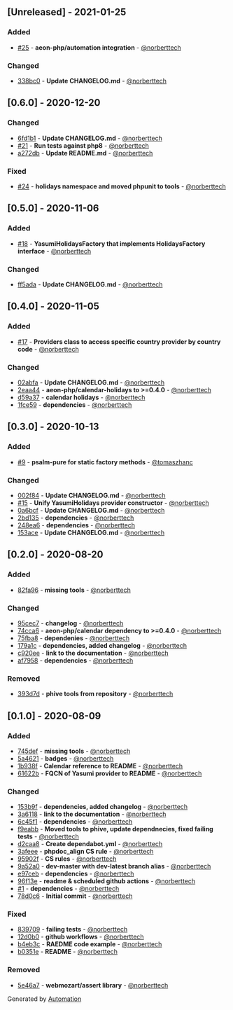## [Unreleased] - 2021-01-25

### Added
- [#25](https://github.com/aeon-php/calendar-holidays-yasumi/pull/25) - **aeon-php/automation integration** - [@norberttech](https://github.com/norberttech)

### Changed
- [338bc0](https://github.com/aeon-php/calendar-holidays-yasumi/commit/338bc09e899cdbf387916f7f6392cffc752b7f64) - **Update CHANGELOG.md** - [@norberttech](https://github.com/norberttech)

## [0.6.0] - 2020-12-20

### Changed
- [6fd1b1](https://github.com/aeon-php/calendar-holidays-yasumi/commit/6fd1b18afe16d3e1466575227c0072465f957afc) - **Update CHANGELOG.md** - [@norberttech](https://github.com/norberttech)
- [#21](https://github.com/aeon-php/calendar-holidays-yasumi/pull/21) - **Run tests against php8** - [@norberttech](https://github.com/norberttech)
- [a272db](https://github.com/aeon-php/calendar-holidays-yasumi/commit/a272db3a1a0dce209ea5188b3e34abbb6d40b087) - **Update README.md** - [@norberttech](https://github.com/norberttech)

### Fixed
- [#24](https://github.com/aeon-php/calendar-holidays-yasumi/pull/24) - **holidays namespace and moved phpunit to tools** - [@norberttech](https://github.com/norberttech)

## [0.5.0] - 2020-11-06

### Added
- [#18](https://github.com/aeon-php/calendar-holidays-yasumi/pull/18) - **YasumiHolidaysFactory that implements HolidaysFactory interface** - [@norberttech](https://github.com/norberttech)

### Changed
- [ff5ada](https://github.com/aeon-php/calendar-holidays-yasumi/commit/ff5ada9b198bad49d1ba792a9ae68b04a4a9fe30) - **Update CHANGELOG.md** - [@norberttech](https://github.com/norberttech)

## [0.4.0] - 2020-11-05

### Added
- [#17](https://github.com/aeon-php/calendar-holidays-yasumi/pull/17) - **Providers class to access specific country provider by country code** - [@norberttech](https://github.com/norberttech)

### Changed
- [02abfa](https://github.com/aeon-php/calendar-holidays-yasumi/commit/02abfacc5b5ba1091e1621bca0deb784d043de19) - **Update CHANGELOG.md** - [@norberttech](https://github.com/norberttech)
- [2eaa44](https://github.com/aeon-php/calendar-holidays-yasumi/commit/2eaa44595f3e80a0db02cd2eb9790e96f2ad1e3c) - **aeon-php/calendar-holidays to >=0.4.0** - [@norberttech](https://github.com/norberttech)
- [d59a37](https://github.com/aeon-php/calendar-holidays-yasumi/commit/d59a37ede0e2c40d977d7f33e490d5548cbada3b) - **calendar holidays** - [@norberttech](https://github.com/norberttech)
- [1fce59](https://github.com/aeon-php/calendar-holidays-yasumi/commit/1fce59d212cb03ecca3faa4905c9f89a6db6b5aa) - **dependencies** - [@norberttech](https://github.com/norberttech)

## [0.3.0] - 2020-10-13

### Added
- [#9](https://github.com/aeon-php/calendar-holidays-yasumi/pull/9) - **psalm-pure for static factory methods** - [@tomaszhanc](https://github.com/tomaszhanc)

### Changed
- [002f84](https://github.com/aeon-php/calendar-holidays-yasumi/commit/002f842187168b023f95b5e5ca94a94041c0b883) - **Update CHANGELOG.md** - [@norberttech](https://github.com/norberttech)
- [#15](https://github.com/aeon-php/calendar-holidays-yasumi/pull/15) - **Unify YasumiHolidays provider constructor** - [@norberttech](https://github.com/norberttech)
- [0a6bcf](https://github.com/aeon-php/calendar-holidays-yasumi/commit/0a6bcf7beb0d740dd17d3af9c6b5b22ec8616acf) - **Update CHANGELOG.md** - [@norberttech](https://github.com/norberttech)
- [2bd135](https://github.com/aeon-php/calendar-holidays-yasumi/commit/2bd135fdb2ce865c03e7796c51c6ed901ebe30cd) - **dependencies** - [@norberttech](https://github.com/norberttech)
- [248ea6](https://github.com/aeon-php/calendar-holidays-yasumi/commit/248ea6a8c1ee8d259e0c89e49cc77c1489037cda) - **dependencies** - [@norberttech](https://github.com/norberttech)
- [153ace](https://github.com/aeon-php/calendar-holidays-yasumi/commit/153aceb2f0a996d61f3bacd04b6d94b7095acb06) - **Update CHANGELOG.md** - [@norberttech](https://github.com/norberttech)

## [0.2.0] - 2020-08-20

### Added
- [82fa96](https://github.com/aeon-php/calendar-holidays-yasumi/commit/82fa96ee6565a6a7438dcccef3a2e67756f161b2) - **missing tools** - [@norberttech](https://github.com/norberttech)

### Changed
- [95cec7](https://github.com/aeon-php/calendar-holidays-yasumi/commit/95cec75b7304e1e9eab695773202d9074a8a5444) - **changelog** - [@norberttech](https://github.com/norberttech)
- [74cca6](https://github.com/aeon-php/calendar-holidays-yasumi/commit/74cca66ea399adf9948a795f813593c87b455a64) - **aeon-php/calendar dependency to >=0.4.0** - [@norberttech](https://github.com/norberttech)
- [75fba8](https://github.com/aeon-php/calendar-holidays-yasumi/commit/75fba8a15390cb2fad0c9e5257db5b3970945a26) - **dependenies** - [@norberttech](https://github.com/norberttech)
- [179a1c](https://github.com/aeon-php/calendar-holidays-yasumi/commit/179a1c123b747a947aa6d5a52f3c86748b5f5fb2) - **dependencies, added changelog** - [@norberttech](https://github.com/norberttech)
- [c920ee](https://github.com/aeon-php/calendar-holidays-yasumi/commit/c920eeb8ddc0d703ee9541248e2baf5ca39ea276) - **link to the documentation** - [@norberttech](https://github.com/norberttech)
- [af7958](https://github.com/aeon-php/calendar-holidays-yasumi/commit/af7958846a2988742f187972df2aebb3ac5a30ee) - **dependencies** - [@norberttech](https://github.com/norberttech)

### Removed
- [393d7d](https://github.com/aeon-php/calendar-holidays-yasumi/commit/393d7dd4dd40e59459bf5f308ec7aa51ca0d3440) - **phive tools from repository** - [@norberttech](https://github.com/norberttech)

## [0.1.0] - 2020-08-09

### Added
- [745def](https://github.com/aeon-php/calendar-holidays-yasumi/commit/745defc93b918516091802b474a5aec24d92a9f1) - **missing tools** - [@norberttech](https://github.com/norberttech)
- [5a4621](https://github.com/aeon-php/calendar-holidays-yasumi/commit/5a4621273f53d57f1d474ccfbe99f7fa6de2b295) - **badges** - [@norberttech](https://github.com/norberttech)
- [1b938f](https://github.com/aeon-php/calendar-holidays-yasumi/commit/1b938f0c47dedc6108c2f9c60d4ebae11d5d8116) - **Calendar reference to README** - [@norberttech](https://github.com/norberttech)
- [61622b](https://github.com/aeon-php/calendar-holidays-yasumi/commit/61622b0a9f5a2502726c557f7a90f5cba55bd7da) - **FQCN of Yasumi provider to README** - [@norberttech](https://github.com/norberttech)

### Changed
- [153b9f](https://github.com/aeon-php/calendar-holidays-yasumi/commit/153b9f96fac3dada8d9caf929703098488c123e9) - **dependencies, added changelog** - [@norberttech](https://github.com/norberttech)
- [3a6118](https://github.com/aeon-php/calendar-holidays-yasumi/commit/3a61185df0dd97d8742a854323194946210ac914) - **link to the documentation** - [@norberttech](https://github.com/norberttech)
- [6c45f1](https://github.com/aeon-php/calendar-holidays-yasumi/commit/6c45f19bd9ecf3163562723e31981043235412d7) - **dependencies** - [@norberttech](https://github.com/norberttech)
- [f9eabb](https://github.com/aeon-php/calendar-holidays-yasumi/commit/f9eabbf08c5f08f68f94af6b37f5c6f6220f61cf) - **Moved tools to phive, update dependnecies, fixed failing tests** - [@norberttech](https://github.com/norberttech)
- [d2caa8](https://github.com/aeon-php/calendar-holidays-yasumi/commit/d2caa80289a858473079dfdd3f4a6a46902a6a4a) - **Create dependabot.yml** - [@norberttech](https://github.com/norberttech)
- [3afeee](https://github.com/aeon-php/calendar-holidays-yasumi/commit/3afeee270691136cb73f5471b10c3dda08a8e2b0) - **phpdoc_align CS rule** - [@norberttech](https://github.com/norberttech)
- [95902f](https://github.com/aeon-php/calendar-holidays-yasumi/commit/95902f5b59f7b13e82e0ade5b468d040110daf6a) - **CS rules** - [@norberttech](https://github.com/norberttech)
- [9a52a0](https://github.com/aeon-php/calendar-holidays-yasumi/commit/9a52a0b5988f68d1211eea9319d3407de3410c80) - **dev-master with dev-latest branch alias** - [@norberttech](https://github.com/norberttech)
- [e97ceb](https://github.com/aeon-php/calendar-holidays-yasumi/commit/e97ceb56a4c81f65c637b9e8c9e7c77ccf3fde31) - **dependencies** - [@norberttech](https://github.com/norberttech)
- [96f13e](https://github.com/aeon-php/calendar-holidays-yasumi/commit/96f13e525214cd66fd49623f0f667aebcc7a31b2) - **readme & scheduled github actions** - [@norberttech](https://github.com/norberttech)
- [#1](https://github.com/aeon-php/calendar-holidays-yasumi/pull/1) - **dependencies** - [@norberttech](https://github.com/norberttech)
- [78d0c6](https://github.com/aeon-php/calendar-holidays-yasumi/commit/78d0c6c167f47a7afe46b36140296819213b8f08) - **Initial commit** - [@norberttech](https://github.com/norberttech)

### Fixed
- [839709](https://github.com/aeon-php/calendar-holidays-yasumi/commit/83970955ad803ff46f5ae237b6dbbbf459cd8144) - **failing tests** - [@norberttech](https://github.com/norberttech)
- [12d0b0](https://github.com/aeon-php/calendar-holidays-yasumi/commit/12d0b0d0865bf3aa3d230529f574d0165214c2a0) - **github workflows** - [@norberttech](https://github.com/norberttech)
- [b4eb3c](https://github.com/aeon-php/calendar-holidays-yasumi/commit/b4eb3c5f9b477b27345d4d9179ad1b3e8c04d5da) - **RAEDME code example** - [@norberttech](https://github.com/norberttech)
- [b0351e](https://github.com/aeon-php/calendar-holidays-yasumi/commit/b0351ec0429415b6348bef47721e3d289cf02088) - **README** - [@norberttech](https://github.com/norberttech)

### Removed
- [5e46a7](https://github.com/aeon-php/calendar-holidays-yasumi/commit/5e46a7422982363eebbb9abf52c750df199d6be3) - **webmozart/assert library** - [@norberttech](https://github.com/norberttech)

Generated by [Automation](https://github.com/aeon-php/automation)